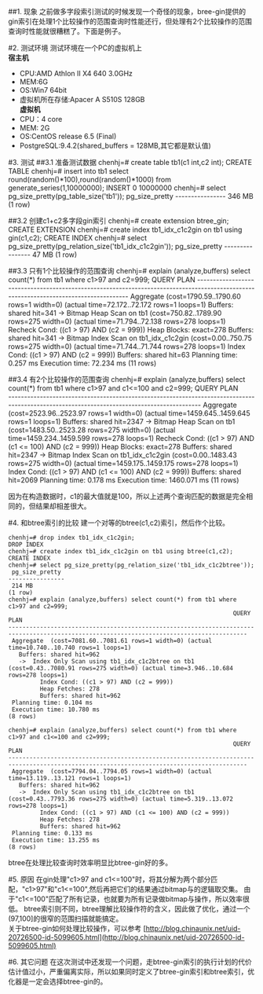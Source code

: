 ##1. 现象
之前做多字段索引测试的时候发现一个奇怪的现象，bree-gin提供的gin索引在处理1个比较操作的范围查询时性能还行，但处理有2个比较操作的范围查询时性能就很糟糕了。下面是例子。

#2. 测试环境
测试环境在一个PC的虚拟机上  
**宿主机**  
-   CPU:AMD Athlon II X4 640 3.0GHz  
-   MEM:6G  
-   OS:Win7 64bit  
-   虚拟机所在存储:Apacer A S510S 128GB  
**虚拟机**  
-   CPU：4 core  
-   MEM: 2G  
-   OS:CentOS release 6.5 (Final)  
-   PostgreSQL:9.4.2(shared_buffers = 128MB,其它都是默认值)

#3. 测试
##3.1 准备测试数据
    chenhj=# create table tb1(c1 int,c2 int);
    CREATE TABLE
    chenhj=# insert into tb1 select round(random()*100),round(random()*1000) from generate_series(1,10000000);
    INSERT 0 10000000
    chenhj=# select pg_size_pretty(pg_table_size('tb1'));
     pg_size_pretty 
    ----------------
     346 MB
    (1 row)

##3.2 创建c1+c2多字段gin索引
    chenhj=# create extension btree_gin;
    CREATE EXTENSION
    chenhj=# create index tb1_idx_c1c2gin on tb1 using gin(c1,c2);
    CREATE INDEX
    chenhj=# select pg_size_pretty(pg_relation_size('tb1_idx_c1c2gin'));
     pg_size_pretty 
    ----------------
     47 MB
    (1 row)

##3.3 只有1个比较操作的范围查询
    chenhj=# explain (analyze,buffers) select count(*) from tb1 where c1>97 and c2=999;
                                                                  QUERY PLAN
	--------------------------------------------------------------------------------------------------------------------------------------
     Aggregate  (cost=1790.59..1790.60 rows=1 width=0) (actual time=72.172..72.172 rows=1 loops=1)
       Buffers: shared hit=341
       ->  Bitmap Heap Scan on tb1  (cost=750.82..1789.90 rows=275 width=0) (actual time=71.794..72.138 rows=278 loops=1)
             Recheck Cond: ((c1 > 97) AND (c2 = 999))
             Heap Blocks: exact=278
             Buffers: shared hit=341
             ->  Bitmap Index Scan on tb1_idx_c1c2gin  (cost=0.00..750.75 rows=275 width=0) (actual time=71.744..71.744 rows=278 loops=1)
                   Index Cond: ((c1 > 97) AND (c2 = 999))
                   Buffers: shared hit=63
     Planning time: 0.257 ms
     Execution time: 72.234 ms
    (11 rows)


##3.4 有2个比较操作的范围查询
	chenhj=# explain (analyze,buffers) select count(*) from tb1 where c1>97 and c1<=100 and c2=999;
																	QUERY PLAN                                                                 
	-------------------------------------------------------------------------------------------------------------------------------------------
	 Aggregate  (cost=2523.96..2523.97 rows=1 width=0) (actual time=1459.645..1459.645 rows=1 loops=1)
	   Buffers: shared hit=2347
	   ->  Bitmap Heap Scan on tb1  (cost=1483.50..2523.28 rows=275 width=0) (actual time=1459.234..1459.599 rows=278 loops=1)
			 Recheck Cond: ((c1 > 97) AND (c1 <= 100) AND (c2 = 999))
			 Heap Blocks: exact=278
			 Buffers: shared hit=2347
			 ->  Bitmap Index Scan on tb1_idx_c1c2gin  (cost=0.00..1483.43 rows=275 width=0) (actual time=1459.175..1459.175 rows=278 loops=1)
				   Index Cond: ((c1 > 97) AND (c1 <= 100) AND (c2 = 999))
				   Buffers: shared hit=2069
	 Planning time: 0.178 ms
	 Execution time: 1460.071 ms
	(11 rows)

因为在构造数据时，c1的最大值就是100，所以上述两个查询匹配的数据是完全相同的，但结果却相差很大。

#4. 和btree索引的比较
建一个对等的btree(c1,c2)索引，然后作个比较。

	chenhj=# drop index tb1_idx_c1c2gin;
	DROP INDEX
    chenhj=# create index tb1_idx_c1c2gin on tb1 using btree(c1,c2);
    CREATE INDEX
	chenhj=# select pg_size_pretty(pg_relation_size('tb1_idx_c1c2btree'));
	 pg_size_pretty 
	----------------
	 214 MB
	(1 row)
	chenhj=# explain (analyze,buffers) select count(*) from tb1 where c1>97 and c2=999;
																	QUERY PLAN                                                                
	------------------------------------------------------------------------------------------------------------------------------------------
	 Aggregate  (cost=7081.60..7081.61 rows=1 width=0) (actual time=10.740..10.740 rows=1 loops=1)
	   Buffers: shared hit=962
	   ->  Index Only Scan using tb1_idx_c1c2btree on tb1  (cost=0.43..7080.91 rows=275 width=0) (actual time=3.946..10.684 rows=278 loops=1)
			 Index Cond: ((c1 > 97) AND (c2 = 999))
			 Heap Fetches: 278
			 Buffers: shared hit=962
	 Planning time: 0.104 ms
	 Execution time: 10.780 ms
	(8 rows)

	chenhj=# explain (analyze,buffers) select count(*) from tb1 where c1>97 and c1<=100 and c2=999;
																	QUERY PLAN                                                                
	------------------------------------------------------------------------------------------------------------------------------------------
	 Aggregate  (cost=7794.04..7794.05 rows=1 width=0) (actual time=13.119..13.121 rows=1 loops=1)
	   Buffers: shared hit=962
	   ->  Index Only Scan using tb1_idx_c1c2btree on tb1  (cost=0.43..7793.36 rows=275 width=0) (actual time=5.319..13.072 rows=278 loops=1)
			 Index Cond: ((c1 > 97) AND (c1 <= 100) AND (c2 = 999))
			 Heap Fetches: 278
			 Buffers: shared hit=962
	 Planning time: 0.133 ms
	 Execution time: 13.255 ms
	(8 rows)

btree在处理比较查询时效率明显比btree-gin好的多。
	
#5. 原因
在gin处理"c1>97 and c1<=100"时，将其分解为两个部分匹配，"c1>97"和"c1<=100",然后再把它们的结果通过bitmap与的逻辑取交集。
由于"c1<=100"匹配了所有记录，也就要为所有记录做bitmap与操作，所以效率很低。
btree索引则不同，btree理解比较操作符的含义，因此做了优化，通过一个(97,100]的很窄的范围扫描就能搞定。   
关于btree-gin如何处理比较操作，可以参考 [http://blog.chinaunix.net/uid-20726500-id-5099605.html](http://blog.chinaunix.net/uid-20726500-id-5099605.html)

#6. 其它问题
在这次测试中还发现一个问题，走btree-gin索引的执行计划的代价估计值过小，严重偏离实际，所以如果同时定义了btree-gin索引和btree索引，优化器是一定会选择btree-gin的。


